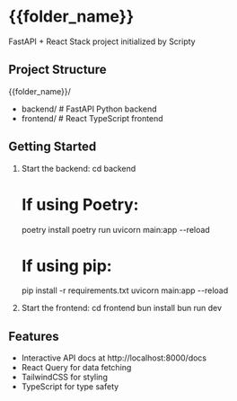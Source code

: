 # {{folder_name}}

FastAPI + React Stack project initialized by Scripty

## Project Structure

{{folder_name}}/

- backend/ # FastAPI Python backend
- frontend/ # React TypeScript frontend

## Getting Started

1. Start the backend:
   cd backend

   # If using Poetry:

   poetry install
   poetry run uvicorn main:app --reload

   # If using pip:

   pip install -r requirements.txt
   uvicorn main:app --reload

2. Start the frontend:
   cd frontend
   bun install
   bun run dev

## Features

- Interactive API docs at http://localhost:8000/docs
- React Query for data fetching
- TailwindCSS for styling
- TypeScript for type safety

